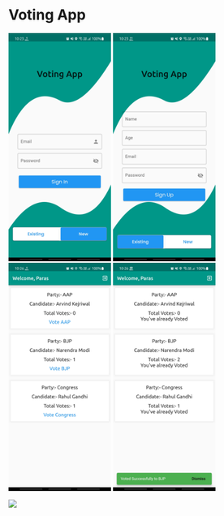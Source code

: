 # Voting App


<img src="https://github.com/ParasRojiya/Voting_App/blob/master/assets/output/1.jpg" style="height:450px"/> <img src="https://github.com/ParasRojiya/Voting_App/blob/master/assets/output/2.jpg" style="height:450px"/>
<img src="https://github.com/ParasRojiya/Voting_App/blob/master/assets/output/3.jpg" style="height:450px"/> <img src="https://github.com/ParasRojiya/Voting_App/blob/master/assets/output/4.jpg" style="height:450px"/>

<img src="https://github.com/ParasRojiya/Voting_App/blob/master/assets/output/gif.gif" style="height:500px"/>